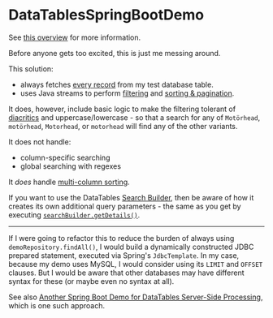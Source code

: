 # DataTablesSpringBootDemo

See [this overview](https://northcoder.com/post/spring-boot-demo-for-datatables-ser/) for more information.

Before anyone gets too excited, this is just me messing around. 

This solution:

 - always fetches [every record](https://github.com/northcoder-repo/DataTablesSpringBootDemo/blob/03cb2cfaa4549e949b1bf2ffccdc9cac12c6f354/src/main/java/com/northcoder/demo/services/EmployeeService.java#LL34C30-L34C55) from my test database table.
 - uses Java streams to perform [filtering](https://github.com/northcoder-repo/DataTablesSpringBootDemo/blob/03cb2cfaa4549e949b1bf2ffccdc9cac12c6f354/src/main/java/com/northcoder/demo/services/EmployeeService.java#L37) and [sorting & pagination](https://github.com/northcoder-repo/DataTablesSpringBootDemo/blob/03cb2cfaa4549e949b1bf2ffccdc9cac12c6f354/src/main/java/com/northcoder/demo/services/EmployeeService.java#L42).

It does, however, include basic logic to make the filtering tolerant of [diacritics](https://github.com/northcoder-repo/DataTablesSpringBootDemo/blob/03cb2cfaa4549e949b1bf2ffccdc9cac12c6f354/src/main/java/com/northcoder/demo/services/EmployeeService.java#L107) and uppercase/lowercase - so that a search for any of `Motörhead`, `motörhead`, `Motorhead`, or `motorhead` will find any of the other variants.

It does not handle:
 - column-specific searching
 - global searching with regexes

It _does_ handle [multi-column sorting](https://github.com/northcoder-repo/DataTablesSpringBootDemo/blob/03cb2cfaa4549e949b1bf2ffccdc9cac12c6f354/src/main/java/com/northcoder/demo/services/EmployeeService.java#L53).

If you want to use the DataTables [Search Builder](https://datatables.net/extensions/searchbuilder/), then be aware of how it creates its own additional query parameters - the same as you get by executing [`searchBuilder.getDetails()`](https://datatables.net/reference/api/searchBuilder.getDetails()).

---

If I were going to refactor this to reduce the burden of always using `demoRepository.findAll()`, I would build a dynamically constructed JDBC prepared statement, executed via Spring's `JdbcTemplate`. In my case, because my demo uses MySQL, I would consider using its `LIMIT` and `OFFSET` clauses. But I would be aware that other databases may have different syntax for these (or maybe even no syntax at all).

See also [Another Spring Boot Demo for DataTables Server-Side Processing](https://northcoder.com/post/another-spring-boot-demo-for-datata/), which is one such approach.
